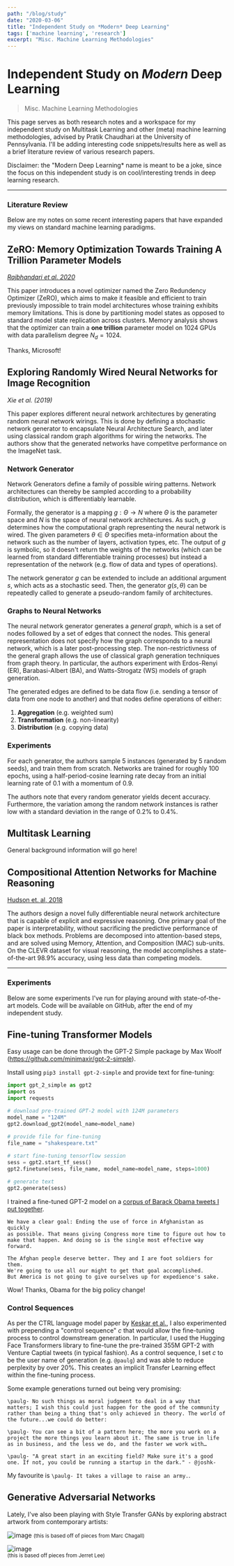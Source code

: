 ```yaml
---
path: "/blog/study"
date: "2020-03-06"
title: "Independent Study on *Modern* Deep Learning"
tags: ['machine learning', 'research']
excerpt: "Misc. Machine Learning Methodologies"
---
```


# Independent Study on *Modern* Deep Learning
> Misc. Machine Learning Methodologies

This page serves as both research notes and a workspace for my independent study on Multitask Learning and other (meta) machine learning methodologies, advised by Pratik Chaudhari at the University of Pennsylvania. I'll be adding interesting code snippets/results here as well as a brief literature review of various research papers. 

Disclaimer: the "Modern Deep Learning* name is meant to be a joke, since the focus on this independent study is on cool/interesting trends in deep learning research.

--- 
### Literature Review
Below are my notes on some recent interesting papers that have expanded my views on standard machine learning paradigms.

## ZeRO: Memory Optimization Towards Training A Trillion Parameter Models
[*Rajbhandari et al. 2020*](https://arxiv.org/pdf/1910.02054.pdf)

This paper introduces a novel optimizer named the Zero Redundency Optimizer (ZeRO), which aims to make it feasible and efficient to train previously impossible to train model architectures whose training exhibits memory limitations. This is done by partitioning model states as opposed to standard model state replication across clusters. Memory analysis shows that the optimizer can train a **one trillion** parameter model on 1024 GPUs with data parallelism degree $N_d = 1024$.

Thanks, Microsoft!

## Exploring Randomly Wired Neural Networks for Image Recognition
*Xie et al. (2019)*

This paper explores different neural network architectures by generating random neural network wirings. This is done by defining a stochastic network generator to encapsulate Neural Architecture Search, and later using classical random graph algorithms for wiring the networks. The authors show that the generated networks have competitve performance on the ImageNet task.

### Network Generator
Network Generators define a family of possible wiring patterns. Network architectures can thereby be sampled according to a probability distribution, which is differentiably learnable.

Formally, the generator is a mapping $g: \Theta \rightarrow N$ where $\Theta$ is the parameter space and $N$ is the space of neural network architectures. As such, $g$ determines how the computational graph representing the neural network is wired. The given parameters $\theta \in \Theta$ specifies meta-information about the network such as the number of layers, activation types, etc. The output of $g$ is symbolic, so it doesn't return the weights of the networks (which can be learned from standard differentiable training processes) but instead a representation of the network (e.g. flow of data and types of operations).

The network generator $g$ can be extended to include an additional argument $s$, which acts as a stochastic seed. Then, the generator $g(s, \theta)$ can be repeatedly called to generate a pseudo-random family of architectures.

### Graphs to Neural Networks
The neural network generator generates a *general graph*, which is a set of nodes followed by a set of edges that connect the nodes. This general representation does not specify how the graph corresponds to a neural network, which is a later post-processing step. The non-restrictivness of the general graph allows the use of classical graph generation techniques from graph theory. In particular, the authors experiment with Erdos-Renyi (ER), Barabasi-Albert (BA), and Watts-Strogatz (WS) models of graph generation.

The generated edges are defined to be data flow (i.e. sending a tensor of data from one node to another) and that nodes define operations of either:
1. **Aggregation** (e.g. weighted sum)
2. **Transformation** (e.g. non-linearity)
3. **Distribution** (e.g. copying data)

### Experiments
For each generator, the authors sample 5 instances (generated by 5 random seeds), and train them from scratch. Networks are trained for roughly 100 epochs, using a half-period-cosine learning rate decay from an initial learning rate of 0.1 with a momentum of 0.9.

The authors note that every random generator yields decent accuracy. Furthermore, the variation among the random network instances is rather low with a standard deviation in the range of 0.2% to 0.4%.


## Multitask Learning

General background information will go here!

## Compositional Attention Networks for Machine Reasoning
[Hudson et. al, 2018](https://arxiv.org/abs/1803.03067)

The authors design a novel fully differentiable neural network architecture that is capable of explicit and expressive reasoning. One primary goal of the paper is interpretability, without sacrificing the predictive performance of black box methods. Problems are decomposed into attention-based steps, and are solved using Memory, Attention, and Composition (MAC) sub-units. On the CLEVR dataset for visual reasoning, the model accomplishes a state-of-the-art 98.9% accuracy, using less data than competing models.

--- 
### Experiments
Below are some experiments I've run for playing around with state-of-the-art models. Code will be available on GitHub, after the end of my independent study.

## Fine-tuning Transformer Models
Easy usage can be done through the GPT-2 Simple package by Max Woolf (https://github.com/minimaxir/gpt-2-simple).

Install using `pip3 install gpt-2-simple` and provide text for fine-tuning:

```python
import gpt_2_simple as gpt2
import os
import requests

# download pre-trained GPT-2 model with 124M parameters
model_name = "124M"
gpt2.download_gpt2(model_name=model_name) 

# provide file for fine-tuning
file_name = "shakespeare.txt"
    
# start fine-tuning tensorflow session
sess = gpt2.start_tf_sess()
gpt2.finetune(sess, file_name, model_name=model_name, steps=1000)

# generate text
gpt2.generate(sess)
```

I trained a fine-tuned GPT-2 model on a [corpus of Barack Obama tweets I put together](https://raw.githubusercontent.com/kirubarajan/phraseviz/master/corpus.txt).

```
We have a clear goal: Ending the use of force in Afghanistan as quickly 
as possible. That means giving Congress more time to figure out how to 
make that happen. And doing so is the single most effective way forward.

The Afghan people deserve better. They and I are foot soldiers for them. 
We're going to use all our might to get that goal accomplished. 
But America is not going to give ourselves up for expedience's sake.
```

Wow! Thanks, Obama for the big policy change!

### Control Sequences
As per the CTRL language model paper by [Keskar et al.](https://arxiv.org/pdf/1909.05858.pdf), I also experimented with prepending a "control sequence" $c$ that would allow the fine-tuning process to control downstream generation. In particular, I used the Hugging Face Transformers library to fine-tune the pre-trained 355M GPT-2 with Venture Captial tweets (in typical fashion). As a control sequence, I set $c$ to be the user name of generation (e.g. `@paulg`) and was able to reduce perplexity by over 20%. This creates an implicit Transfer Learning effect within the fine-tuning process.

Some example generations turned out being very promising:

```
\paulg- No such things as moral judgment to deal in a way that matters; I wish this could just happen for the good of the community rather than being a thing that's only achieved in theory. The world of the future...we could do better: 

\paulg- You can see a bit of a pattern here; the more you work on a project the more things you learn about it. The same is true in life as in business, and the less we do, and the faster we work with… 

\paulg- "A great start in an exciting field? Make sure it's a good one. If not, you could be running a startup in the dark." - @joshk- 
```

My favourite is `\paulg- It takes a village to raise an army.`.

## Generative Adversarial Networks

Lately, I've also been playing with Style Transfer GANs by exploring abstract artwork from contemporary artists:
 
![image](https://i.imgur.com/gFAOIRM.png) 
<small> (this is based off of pieces from Marc Chagall) </small>

![image](https://i.imgur.com/Rv7KRFC.png) <br />
<small> (this is based off pieces from Jerret Lee) </small>